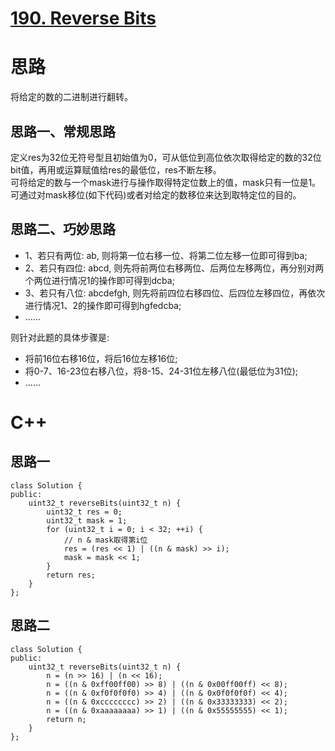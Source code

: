 # [190. Reverse Bits](https://leetcode.com/problems/reverse-bits/description/)
# 思路
将给定的数的二进制进行翻转。
## 思路一、常规思路
定义res为32位无符号型且初始值为0，可从低位到高位依次取得给定的数的32位bit值，再用或运算赋值给res的最低位，res不断左移。     
可将给定的数与一个mask进行与操作取得特定位数上的值，mask只有一位是1。可通过对mask移位(如下代码)或者对给定的数移位来达到取特定位的目的。  
## 思路二、巧妙思路
* 1、若只有两位: ab, 则将第一位右移一位、将第二位左移一位即可得到ba; 
* 2、若只有四位: abcd, 则先将前两位右移两位、后两位左移两位，再分别对两个两位进行情况1的操作即可得到dcba;
* 3、若只有八位: abcdefgh, 则先将前四位右移四位、后四位左移四位，再依次进行情况1、2的操作即可得到hgfedcba;
* ......

则针对此题的具体步骤是:
* 将前16位右移16位，将后16位左移16位;
* 将0-7、16-23位右移八位，将8-15、24-31位左移八位(最低位为31位);
* ......

# C++
## 思路一
```
class Solution {
public:
    uint32_t reverseBits(uint32_t n) {
        uint32_t res = 0;
        uint32_t mask = 1;
        for (uint32_t i = 0; i < 32; ++i) {
            // n & mask取得第i位
            res = (res << 1) | ((n & mask) >> i);
            mask = mask << 1;
        }
        return res;
    }
};
```
## 思路二
```
class Solution {
public:
    uint32_t reverseBits(uint32_t n) {
        n = (n >> 16) | (n << 16);
        n = ((n & 0xff00ff00) >> 8) | ((n & 0x00ff00ff) << 8);
        n = ((n & 0xf0f0f0f0) >> 4) | ((n & 0x0f0f0f0f) << 4);
        n = ((n & 0xcccccccc) >> 2) | ((n & 0x33333333) << 2);
        n = ((n & 0xaaaaaaaa) >> 1) | ((n & 0x55555555) << 1);
        return n;
    }
};
```
